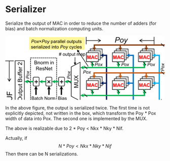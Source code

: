# Serializer

Serialize the output of MAC in order to reduce the number of adders (for bias) and batch normalization computing units.

![image-20221105223352139](./README.assets/image-20221105223352139.png)

In the above figure, the output is serialized twice.
The first time is not explicitly depicted, not written in the box, which transform the Poy * Pox width of data into Pox.
The second one is implemented by the MUX.

The above is realizable due to 2 * Poy < Nkx * Nky * Nif.

Actually, if
$$
N*Poy < Nkx*Nky*Nif
$$
Then there can be N serializations.
